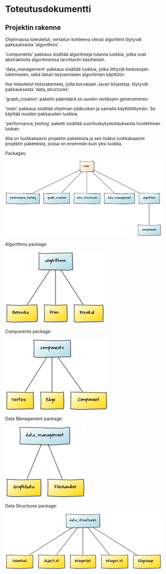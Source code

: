 <h1>Toteutusdokumentti</h1>

<h2>Projektin rakenne</h2>
<p/>
Ohjelmassa toteutetut, vertailun kohteena olevat algoritmit löytyvät pakkauksesta 'algorithms'. 
<p/>
'components' pakkaus sisältää algoritmeja tukevia luokkia, jotka ovat abstraktioita algoritmeissa tarvittaviin 
käsitteisiin.
<p/>
'data_management' pakkaus sisältää luokkia, jotka liittyvät tiedostojen lukemiseen, sekä datan tarjoamiseen
algoritmien käyttöön.
<p/>
Itse toteutetut tietorakenteet, joilla korvataan Javan kirjastoja, löytyvät pakkauksesta 
'data_structures'.
<p/>
'graph_creation' paketin päämäärä on uusien verkkojen generoiminen.
<p/>
'main' pakkaus sisältää ohjelman pääluokan ja samalla käyttöliittymän. Se käyttää muiden pakkausten luokkia.
<p/>
'performance_testing' paketti sisältää suorituskykytestauksesta huolehtivan luokan.
<p/>
<p/>
Alla on luokkakaavio projektin paketeista ja sen lisäksi luokkakaaviot projektin paketeista, joissa on enemmän kuin
yksi luokka.
<p/>
Packages:

![GitHub Logo](images/packagediagram.png)
<p/>
Algorithms package:

![GitHub Logo](images/algorithms.png)
<p/>
Components package:

![GitHub Logo](images/components.png)
<p/>
Data Management package:

![GitHub Logo](images/data_management.png)
<p/>
Data Structures package:

![GitHub Logo](images/data_structures.png)
<p/>
<p/>
